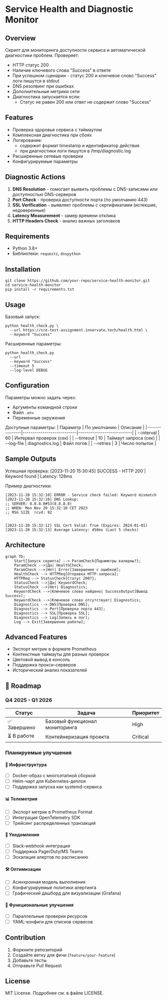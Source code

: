 # Service Health and Diagnostic Monitor

## Overview
Скрипт для мониторинга доступности сервиса и автоматической диагностики проблем. Проверяет:
- HTTP статус 200
- Наличие ключевого слова "Success" в ответе
- При успешном сценарии - статус 200 и ключевое слово "Success" логи пишутся в stdout
- DNS резолвинг при ошибках
- Дополнительные метрики сети
- Диагностика запускается если:
    - Статус не равен 200 или ответ не содержит слово "Success"

## Features
- Проверка здоровья сервиса с таймаутом
- Комплексная диагностика при сбоях
- Логирование:
    - содержит формат timestamp и идентификатор действия
    - при диагностики логи пишутся в /tmp/diagnostic.log
- Расширенные сетевые проверки
- Конфигурируемые параметры

## Diagnostic Actions
1. **DNS Resolution** - помогает выявить проблемы с DNS-записями или доступностью DNS-серверов
2. **Port Check** - проверка доступности порта (по умолчанию 443)
3. **SSL Verification** - выявляет проблемы с сертификатами (истекшие, недоверенные)
4. **Latency Measurement** - замер времени отклика
5. **HTTP Headers Check** - анализ важных заголовков

## Requirements
- Python 3.8+
- Библиотеки: `requests`, `dnspython`

## Installation
```
git clone https://github.com/your-repo/service-health-monitor.git
cd service-health-monitor
pip install -r requirements.txt
```

## Usage
Базовый запуск:
```
python health_check.py \
  --url https://sre-test-assignment.innervate.tech/health.html \
  --keyword "Success"
```

Расширенные параметры:
```
python health_check.py 
  --url  
  --keyword "Success" 
  --timeout 5 
  --log-level DEBUG
```


## Configuration
Параметры можно задать через:
- Аргументы командной строки
- Файл `.env`
- Переменные окружения

Доступные параметры:
| Параметр      | По умолчанию               | Описание                  |
|---------------|---------------------------|---------------------------|
| --interval    | 60                        | Интервал проверок (сек)   |
| --timeout     | 10                        | Таймаут запроса (сек)     |
| --log-file    | diagnostics.log           | Файл логов               |
| --retries     | 3                         | Число попыток            |

## Sample Outputs
Успешная проверка:
[2023-11-20 15:30:45] SUCCESS - HTTP 200 | Keyword found | Latency: 128ms

Пример диагностики:
```
[2023-11-20 15:32:10] ERROR - Service check failed: Keyword mismatch
[2023-11-20 15:32:10] DNS Lookup: 
;; SERVER: 8.8.8.8#53(8.8.8.8)
;; WHEN: Mon Nov 20 15:32:10 CET 2023
;; MSG SIZE  rcvd: 92


[2023-11-20 15:32:12] SSL Cert Valid: True (Expires: 2024-01-01)
[2023-11-20 15:32:13] Average Latency: 450ms (Last 5 checks)
```

## Architecture

```mermaid
graph TD;
    Start[Запуск скрипта] --> ParamCheck{Параметры валидны?};
    ParamCheck -->|Да| HealthCheck;
    ParamCheck -->|Нет| Error[Завершение с ошибкой];
    HealthCheck --> HTTPReq[Отправка HTTP-запроса];
    HTTPReq --> StatusCheck{Статус 200?};
    StatusCheck -->|Да| KeywordCheck;
    StatusCheck -->|Нет| Diagnostics;
    KeywordCheck -->|Ключевое слово найдено| SuccessOutput[Вывод Success];
    KeywordCheck -->|Ключевое слово отсутствует| Diagnostics;
    Diagnostics --> DNS[Проверка DNS];
    Diagnostics --> Port[Проверка порта 443];
    Diagnostics --> SSL[Проверка SSL];
    Diagnostics --> Log[Запись в лог];
    Log --> Exit[Завершение работы];
```

## Advanced Features
- Экспорт метрик в формате Prometheus
- Контекстные таймауты для разных проверок
- Цветовой вывод в консоль
- Поддержка прокси-серверов
- Исторический анализ показателей

## 🚀 Roadmap

### Q4 2025 - Q1 2026
| Статус       | Задача                          | Приоритет |
|--------------|---------------------------------|-----------|
| ✅ Завершено | Базовый функционал мониторинга  | High      |
| ⏳ В работе  | Контейнеризация проекта         | Critical  |

### Планируемые улучшения

#### 🐳 Инфраструктура
- [ ] Docker-образ с многоэтапной сборкой
- [ ] Helm-чарт для Kubernetes-деплоя
- [ ] Поддержка запуска как systemd-сервиса

#### 📊 Телеметрия
- [ ] Экспорт метрик в Prometheus Format
- [ ] Интеграция OpenTelemetry SDK
- [ ] Трейсинг распределенных транзакций

#### 🔔 Уведомления
- [ ] Slack-webhook интеграция
- [ ] Поддержка PagerDuty/MS Teams
- [ ] Эскалация алертов по расписанию

#### 🛠️ Оптимизации
- [ ] Асинхронная модель выполнения
- [ ] Конфигурируемые политики алертинга
- [ ] Графический дашборд для визуализации (Grafana)

#### 🎯 Функциональные улучшения
- [ ] Параллельные проверки ресурсов
- [ ] YAML-конфиги для списков сервисов

## Contribution
1. Форкните репозиторий
2. Создайте ветку для фичи (`feature/your-feature`)
3. Добавьте тесты
4. Отправьте Pull Request

## License
MIT License. Подробнее см. в файле LICENSE.